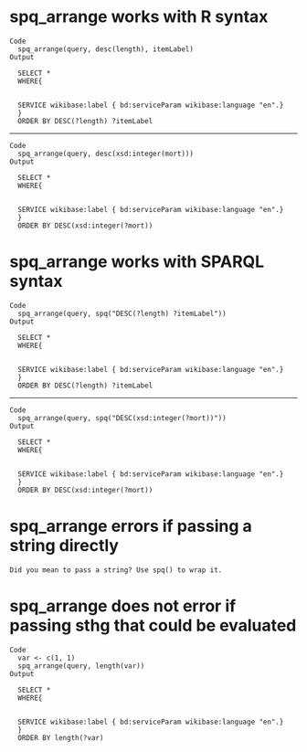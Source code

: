 # spq_arrange works with R syntax

    Code
      spq_arrange(query, desc(length), itemLabel)
    Output
      
      SELECT *
      WHERE{
      
      
      SERVICE wikibase:label { bd:serviceParam wikibase:language "en".}
      }
      ORDER BY DESC(?length) ?itemLabel

---

    Code
      spq_arrange(query, desc(xsd:integer(mort)))
    Output
      
      SELECT *
      WHERE{
      
      
      SERVICE wikibase:label { bd:serviceParam wikibase:language "en".}
      }
      ORDER BY DESC(xsd:integer(?mort))

# spq_arrange works with SPARQL syntax

    Code
      spq_arrange(query, spq("DESC(?length) ?itemLabel"))
    Output
      
      SELECT *
      WHERE{
      
      
      SERVICE wikibase:label { bd:serviceParam wikibase:language "en".}
      }
      ORDER BY DESC(?length) ?itemLabel

---

    Code
      spq_arrange(query, spq("DESC(xsd:integer(?mort))"))
    Output
      
      SELECT *
      WHERE{
      
      
      SERVICE wikibase:label { bd:serviceParam wikibase:language "en".}
      }
      ORDER BY DESC(xsd:integer(?mort))

# spq_arrange errors if passing a string directly

    Did you mean to pass a string? Use spq() to wrap it.

# spq_arrange does not error if passing sthg that could be evaluated

    Code
      var <- c(1, 1)
      spq_arrange(query, length(var))
    Output
      
      SELECT *
      WHERE{
      
      
      SERVICE wikibase:label { bd:serviceParam wikibase:language "en".}
      }
      ORDER BY length(?var)

